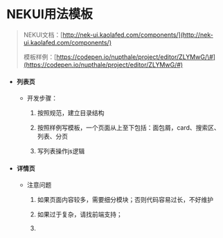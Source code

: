 # NEKUI用法模板

> NEKUI文档：[http://nek-ui.kaolafed.com/components/](http://nek-ui.kaolafed.com/components/)
>
> 模板样例：[https://codepen.io/nupthale/project/editor/ZLYMwG/\#](https://codepen.io/nupthale/project/editor/ZLYMwG/#)

* #### 列表页

  * 开发步骤：

    1. 按照规范，建立目录结构
    2. 按照样例写模板，一个页面从上至下包括：面包屑，card、搜索区、列表、分页

    3. 写列表操作js逻辑
* #### 详情页

  * 注意问题

    1. 如果页面内容较多，需要细分模块；否则代码容易过长，不好维护

    2. 如果过于复杂，请找前端支持；

    3. 

  #### 



